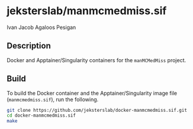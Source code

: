 jeksterslab/manmcmedmiss.sif
============================
Ivan Jacob Agaloos Pesigan

## Description

Docker and Apptainer/Singularity containers for the `manMCMedMiss` project.

## Build

To build the Docker container and the Apptainer/Singularity image file (`manmcmedmiss.sif`),
run the following.

```bash
git clone https://github.com/jeksterslab/docker-manmcmedmiss.sif.git
cd docker-manmcmedmiss.sif
make
```
